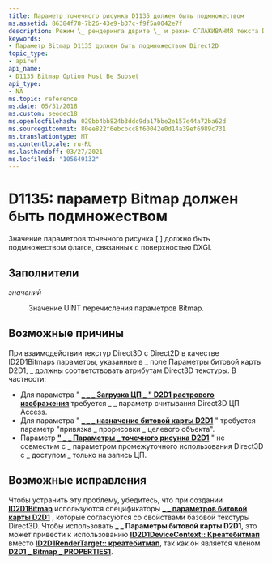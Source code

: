 ```yaml
---
title: Параметр точечного рисунка D1135 должен быть подмножеством
ms.assetid: 86384f78-7b26-43e9-b37c-f9f5a0042e7f
description: Режим \_ рендеринга дврите \_ и режим СГЛАЖИВАНИЯ текста D2D1, заданный \_ \_ \_ для этого целевого объекта рендеринга, несовместимы друг с другом.
keywords:
- Параметр Bitmap D1135 должен быть подмножеством Direct2D
topic_type:
- apiref
api_name:
- D1135 Bitmap Option Must Be Subset
api_type:
- NA
ms.topic: reference
ms.date: 05/31/2018
ms.custom: seodec18
ms.openlocfilehash: 029bb4bb824b3ddc9da17bbe2e157e44a72ba62d
ms.sourcegitcommit: 80ee822f6ebcbcc8f60042e0d14a39ef6989c731
ms.translationtype: MT
ms.contentlocale: ru-RU
ms.lasthandoff: 03/27/2021
ms.locfileid: "105649132"
---
```

# <a name="d1135-bitmap-option-must-be-subset"></a>D1135: параметр Bitmap должен быть подмножеством

Значение параметров точечного рисунка \[  \] должно быть подмножеством флагов, связанных с поверхностью DXGI.






 

## <a name="placeholders"></a>Заполнители

<dl> <dt>

<span id="value"></span><span id="VALUE"></span>*значений*
</dt> <dd>

Значение UINT перечисления параметров Bitmap.

</dd> </dl>

## <a name="possible-causes"></a>Возможные причины

При взаимодействии текстур Direct3D с Direct2D в качестве ID2D1Bitmaps параметры, указанные в \_ поле Параметры битовой карты D2D1, \_ должны соответствовать атрибутам Direct3D текстуры. В частности:

-   Для параметра " [**\_ \_ \_ Загрузка ЦП \_ " D2D1 растрового изображения**](/windows/desktop/api/D2d1_1/ne-d2d1_1-d2d1_bitmap_options) требуется \_ \_ параметр считывания Direct3D ЦП Access.
-   Для параметра " [**\_ \_ \_ назначение битовой карты D2D1**](/windows/desktop/api/D2d1_1/ne-d2d1_1-d2d1_bitmap_options) " требуется параметр "привязка \_ прорисовки \_ целевого объекта".
-   Параметр [**" \_ \_ Параметры \_ точечного рисунка D2D1**](/windows/desktop/api/D2d1_1/ne-d2d1_1-d2d1_bitmap_options) " не совместим с \_ параметром промежуточного использования Direct3D с \_ доступом \_ только на запись ЦП.

## <a name="possible-fixes"></a>Возможные исправления

Чтобы устранить эту проблему, убедитесь, что при создании [**ID2D1Bitmap**](/windows/win32/api/d2d1/nn-d2d1-id2d1bitmap) используются спецификаторы [**\_ \_ параметров битовой карты D2D1**](/windows/desktop/api/D2d1_1/ne-d2d1_1-d2d1_bitmap_options) , которые согласуются со свойствами базовой текстуры Direct3D. Чтобы использовать **\_ \_ Параметры битовой карты D2D1**, это может привести к использованию [**ID2D1DeviceContext:: Креатебитмап**](id2d1devicecontext-createbitmap-overload.md) вместо [**ID2D1RenderTarget:: креатебитмап**](id2d1rendertarget-createbitmap.md), так как он является членом [**D2D1 \_ Bitmap \_ PROPERTIES1**](/windows/desktop/api/D2D1_1/ns-d2d1_1-d2d1_bitmap_properties1).

 

 
